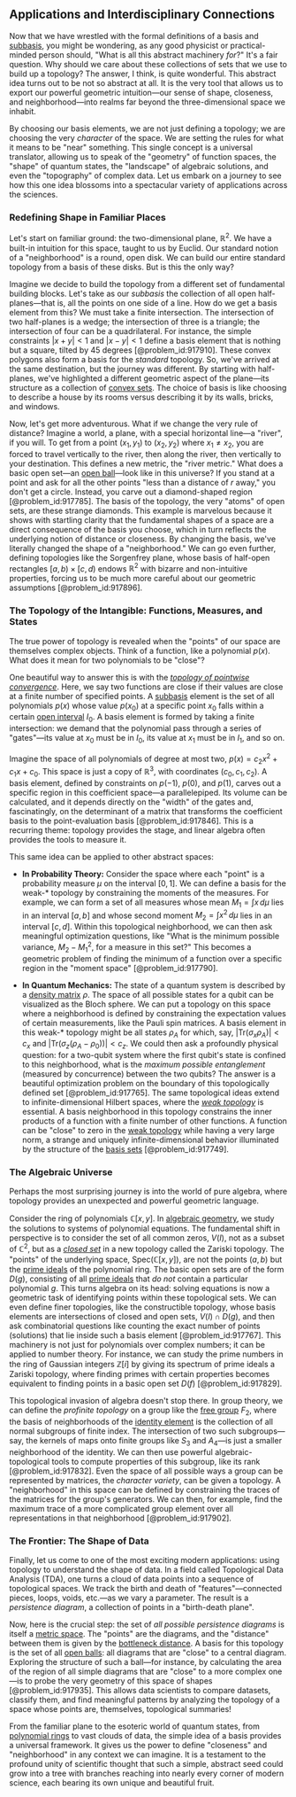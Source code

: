 ## Applications and Interdisciplinary Connections

Now that we have wrestled with the formal definitions of a basis and [subbasis](@article_id:151143), you might be wondering, as any good physicist or practical-minded person should, "What is all this abstract machinery *for*?" It's a fair question. Why should we care about these collections of sets that we use to build up a topology? The answer, I think, is quite wonderful. This abstract idea turns out to be not so abstract at all. It is the very tool that allows us to export our powerful geometric intuition—our sense of shape, closeness, and neighborhood—into realms far beyond the three-dimensional space we inhabit.

By choosing our basis elements, we are not just defining a topology; we are choosing the very *character* of the space. We are setting the rules for what it means to be "near" something. This single concept is a universal translator, allowing us to speak of the "geometry" of function spaces, the "shape" of quantum states, the "landscape" of algebraic solutions, and even the "topography" of complex data. Let us embark on a journey to see how this one idea blossoms into a spectacular variety of applications across the sciences.

### Redefining Shape in Familiar Places

Let's start on familiar ground: the two-dimensional plane, $\mathbb{R}^2$. We have a built-in intuition for this space, taught to us by Euclid. Our standard notion of a "neighborhood" is a round, open disk. We can build our entire standard topology from a basis of these disks. But is this the only way?

Imagine we decide to build the topology from a different set of fundamental building blocks. Let's take as our *subbasis* the collection of all open half-planes—that is, all the points on one side of a line. How do we get a basis element from this? We must take a finite intersection. The intersection of two half-planes is a wedge; the intersection of three is a triangle; the intersection of four can be a quadrilateral. For instance, the simple constraints $|x+y| \lt 1$ and $|x-y| \lt 1$ define a basis element that is nothing but a square, tilted by 45 degrees [@problem_id:917910]. These convex polygons also form a basis for the *standard* topology. So, we've arrived at the same destination, but the journey was different. By starting with half-planes, we've highlighted a different geometric aspect of the plane—its structure as a collection of [convex sets](@article_id:155123). The choice of basis is like choosing to describe a house by its rooms versus describing it by its walls, bricks, and windows.

Now, let's get more adventurous. What if we change the very rule of distance? Imagine a world, a plane, with a special horizontal line—a "river", if you will. To get from a point $(x_1, y_1)$ to $(x_2, y_2)$ where $x_1 \neq x_2$, you are forced to travel vertically to the river, then along the river, then vertically to your destination. This defines a new metric, the "river metric." What does a basic open set—an [open ball](@article_id:140987)—look like in this universe? If you stand at a point and ask for all the other points "less than a distance of $r$ away," you don't get a circle. Instead, you carve out a diamond-shaped region [@problem_id:917785]. The basis of the topology, the very "atoms" of open sets, are these strange diamonds. This example is marvelous because it shows with startling clarity that the fundamental shapes of a space are a direct consequence of the basis you choose, which in turn reflects the underlying notion of distance or closeness. By changing the basis, we've literally changed the shape of a "neighborhood." We can go even further, defining topologies like the Sorgenfrey plane, whose basis of half-open rectangles $[a,b) \times [c,d)$ endows $\mathbb{R}^2$ with bizarre and non-intuitive properties, forcing us to be much more careful about our geometric assumptions [@problem_id:917896].

### The Topology of the Intangible: Functions, Measures, and States

The true power of topology is revealed when the "points" of our space are themselves complex objects. Think of a function, like a polynomial $p(x)$. What does it mean for two polynomials to be "close"?

One beautiful way to answer this is with the *[topology of pointwise convergence](@article_id:151898)*. Here, we say two functions are close if their values are close at a finite number of specified points. A [subbasis](@article_id:151143) element is the set of all polynomials $p(x)$ whose value $p(x_0)$ at a specific point $x_0$ falls within a certain [open interval](@article_id:143535) $I_0$. A basis element is formed by taking a finite intersection: we demand that the polynomial pass through a series of "gates"—its value at $x_0$ must be in $I_0$, its value at $x_1$ must be in $I_1$, and so on.

Imagine the space of all polynomials of degree at most two, $p(x) = c_2 x^2 + c_1 x + c_0$. This space is just a copy of $\mathbb{R}^3$, with coordinates $(c_0, c_1, c_2)$. A basis element, defined by constraints on $p(-1)$, $p(0)$, and $p(1)$, carves out a specific region in this coefficient space—a parallelepiped. Its volume can be calculated, and it depends directly on the "width" of the gates and, fascinatingly, on the determinant of a matrix that transforms the coefficient basis to the point-evaluation basis [@problem_id:917846]. This is a recurring theme: topology provides the stage, and linear algebra often provides the tools to measure it.

This same idea can be applied to other abstract spaces:

*   **In Probability Theory:** Consider the space where each "point" is a probability measure $\mu$ on the interval $[0,1]$. We can define a basis for the weak-* topology by constraining the moments of the measures. For example, we can form a set of all measures whose mean $M_1 = \int x\,d\mu$ lies in an interval $[a,b]$ and whose second moment $M_2 = \int x^2\,d\mu$ lies in an interval $[c,d]$. Within this topological neighborhood, we can then ask meaningful optimization questions, like "What is the minimum possible variance, $M_2 - M_1^2$, for a measure in this set?" This becomes a geometric problem of finding the minimum of a function over a specific region in the "moment space" [@problem_id:917790].

*   **In Quantum Mechanics:** The state of a quantum system is described by a [density matrix](@article_id:139398) $\rho$. The space of all possible states for a qubit can be visualized as the Bloch sphere. We can put a topology on this space where a neighborhood is defined by constraining the expectation values of certain measurements, like the Pauli spin matrices. A basis element in this weak-* topology might be all states $\rho_A$ for which, say, $|\mathrm{Tr}(\sigma_x \rho_A)| \lt c_x$ and $|\mathrm{Tr}(\sigma_z (\rho_A - \rho_0))| \lt c_z$. We could then ask a profoundly physical question: for a two-qubit system where the first qubit's state is confined to this neighborhood, what is the *maximum possible entanglement* (measured by concurrence) between the two qubits? The answer is a beautiful optimization problem on the boundary of this topologically defined set [@problem_id:917765]. The same topological ideas extend to infinite-dimensional Hilbert spaces, where the *[weak topology](@article_id:153858)* is essential. A basis neighborhood in this topology constrains the inner products of a function with a finite number of other functions. A function can be "close" to zero in the [weak topology](@article_id:153858) while having a very large norm, a strange and uniquely infinite-dimensional behavior illuminated by the structure of the [basis sets](@article_id:163521) [@problem_id:917749].

### The Algebraic Universe

Perhaps the most surprising journey is into the world of pure algebra, where topology provides an unexpected and powerful geometric language.

Consider the ring of polynomials $\mathbb{C}[x,y]$. In [algebraic geometry](@article_id:155806), we study the solutions to systems of polynomial equations. The fundamental shift in perspective is to consider the set of all common zeros, $V(I)$, not as a subset of $\mathbb{C}^2$, but as a *[closed set](@article_id:135952)* in a new topology called the Zariski topology. The "points" of the underlying space, $\mathrm{Spec}(\mathbb{C}[x,y])$, are not the points $(a,b)$ but the [prime ideals](@article_id:153532) of the polynomial ring. The basic open sets are of the form $D(g)$, consisting of all [prime ideals](@article_id:153532) that *do not* contain a particular polynomial $g$. This turns algebra on its head: solving equations is now a geometric task of identifying points within these topological sets. We can even define finer topologies, like the constructible topology, whose basis elements are intersections of closed and open sets, $V(I) \cap D(g)$, and then ask combinatorial questions like counting the exact number of points (solutions) that lie inside such a basis element [@problem_id:917767]. This machinery is not just for polynomials over complex numbers; it can be applied to number theory. For instance, we can study the prime numbers in the ring of Gaussian integers $\mathbb{Z}[i]$ by giving its spectrum of prime ideals a Zariski topology, where finding primes with certain properties becomes equivalent to finding points in a basic open set $D(f)$ [@problem_id:917829].

This topological invasion of algebra doesn't stop there. In group theory, we can define the *profinite topology* on a group like the [free group](@article_id:143173) $F_2$, where the basis of neighborhoods of the [identity element](@article_id:138827) is the collection of all normal subgroups of finite index. The intersection of two such subgroups—say, the kernels of maps onto finite groups like $S_3$ and $A_4$—is just a smaller neighborhood of the identity. We can then use powerful algebraic-topological tools to compute properties of this subgroup, like its rank [@problem_id:917832]. Even the space of all possible ways a group can be represented by matrices, the *character variety*, can be given a topology. A "neighborhood" in this space can be defined by constraining the traces of the matrices for the group's generators. We can then, for example, find the maximum trace of a more complicated group element over all representations in that neighborhood [@problem_id:917902].

### The Frontier: The Shape of Data

Finally, let us come to one of the most exciting modern applications: using topology to understand the shape of data. In a field called Topological Data Analysis (TDA), one turns a cloud of data points into a sequence of topological spaces. We track the birth and death of "features"—connected pieces, loops, voids, etc.—as we vary a parameter. The result is a *persistence diagram*, a collection of points in a "birth-death plane".

Now, here is the crucial step: the set of *all possible persistence diagrams* is itself a [metric space](@article_id:145418). The "points" are the diagrams, and the "distance" between them is given by the [bottleneck distance](@article_id:272563). A basis for this topology is the set of all [open balls](@article_id:143174): all diagrams that are "close" to a central diagram. Exploring the structure of such a ball—for instance, by calculating the area of the region of all simple diagrams that are "close" to a more complex one—is to probe the very geometry of this space of shapes [@problem_id:917935]. This allows data scientists to compare datasets, classify them, and find meaningful patterns by analyzing the topology of a space whose points are, themselves, topological summaries!

From the familiar plane to the esoteric world of quantum states, from [polynomial rings](@article_id:152360) to vast clouds of data, the simple idea of a basis provides a universal framework. It gives us the power to define "closeness" and "neighborhood" in any context we can imagine. It is a testament to the profound unity of scientific thought that such a simple, abstract seed could grow into a tree with branches reaching into nearly every corner of modern science, each bearing its own unique and beautiful fruit.